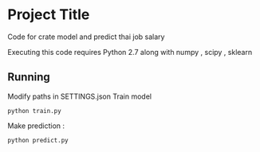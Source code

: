 # Project Title
Code for crate model and predict thai job salary

Executing this code requires Python 2.7 along with numpy , scipy , sklearn

## Running

Modify paths in SETTINGS.json
Train model  
```
python train.py
```
Make prediction : 
``` 
python predict.py 
```
